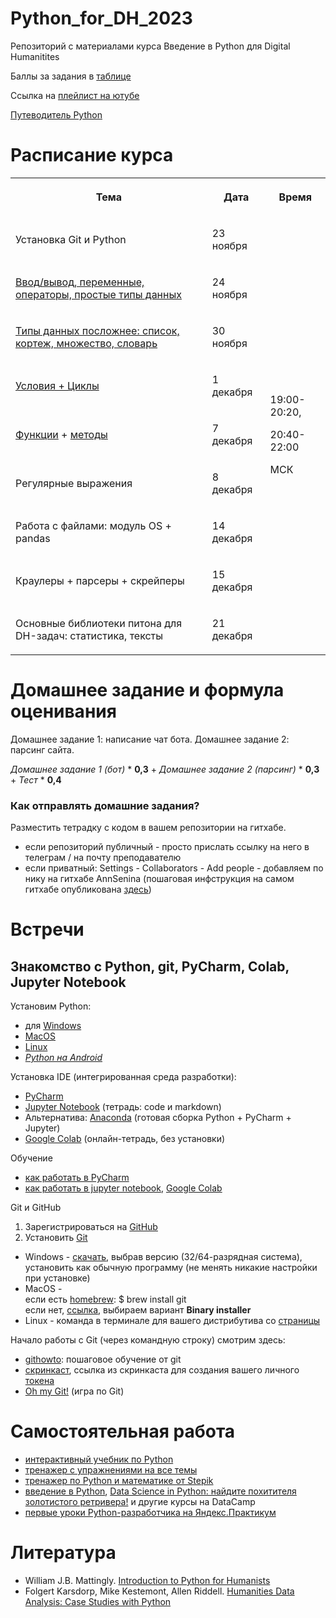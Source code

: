 # Python_for_DH_2023
Репозиторий с материалами курса Введение в Python для Digital Humanitites

Баллы за задания в [таблице](https://docs.google.com/spreadsheets/d/1ic8Y42MTZirokmn_sjck4RdlTCQKiMxkKie0HeC8LEw/edit?usp=sharing)

Ссылка на [плейлист на ютубе](https://www.youtube.com/playlist?list=PLWKPhCKW0I5L8dN3n3ENjqt0knP1u88Y7)

[Путеводитель Python](https://my.visme.co/view/pv8x9nx4-g8nlq7xy098e2m9d)

# Расписание курса
<table><tr><th><p>Тема</p>
</th><th><p>Дата</p>
</th><th><p>Время</p>
</th>
</tr><tr><td><p>Установка Git и Python</p>
</td><td><p>23 ноября</p>
</td><td rowspan="9"><br><p>19:00-20:20, 

20:40-22:00</p><p>МСК</p><br></td>
</tr><tr><td><p><a href="https://github.com/AnnSenina/Python_for_DH_2023/blob/main/notebooks/Python_Intro_1.ipynb">Ввод/вывод, переменные, операторы, простые типы данных</a></p>
</td><td><p>24 ноября</p>
</td>
</tr><tr><td><p><a href="https://github.com/AnnSenina/Python_for_DH_2023/blob/main/notebooks/Python_list%2C%20tuple%2C_set%2C_dict.ipynb">Типы данных посложнее: список, кортеж, множество, словарь</a></p>
</td><td><p>30 ноября</p>
</td>
</tr><tr><td><p><a href="https://github.com/AnnSenina/Python_for_DH_2023/blob/main/notebooks/Python_4_if%2C_while%2C_for.ipynb">Условия + Циклы</a></p>
</td><td><p>1 декабря</p>
</td>
</tr><tr><td><p><a href="https://github.com/AnnSenina/Python_for_DH_2023/blob/main/notebooks/Python_4_Function.ipynb">Функции</a> + <a href="https://github.com/AnnSenina/Python_for_DH_2023/blob/main/notebooks/Python_5_Шпаргалка_по_методам.ipynb">методы</a></p>
</td><td><p>7 декабря</p>
</td>
</tr><tr><td><p>Регулярные выражения</p>
</td><td><p>8 декабря</p>
</td>
</tr><tr><td><p>Работа с файлами: модуль OS + pandas</p>
</td><td><p>14 декабря</p>
</td>
</tr><tr><td><p>Краулеры + парсеры + скрейперы</p>
</td><td><p>15 декабря</p>
</td>
</tr><tr><td><p>Основные библиотеки питона для DH-задач: статистика, тексты</a></p>
</td><td><p>21 декабря</p>
</td>
</tr>
</table>

# Домашнее задание и формула оценивания

Домашнее задание 1: написание чат бота. 
Домашнее задание 2: парсинг сайта.

*Домашнее задание 1 (бот)*  *  **0,3**  +  *Домашнее задание 2 (парсинг)*  *  **0,3**  +  *Тест*  *  **0,4**

### Как отправлять домашние задания?
Разместить тетрадку с кодом в вашем репозитории на гитхабе. 
* если репозиторий публичный - просто прислать ссылку на него в телеграм / на почту преподавателю
* если приватный: Settings - Collaborators - Add people - добавляем по нику на гитхабе AnnSenina (пошаговая инфструкция на самом гитхабе опубликована [здесь](https://docs.github.com/en/account-and-profile/setting-up-and-managing-your-personal-account-on-github/managing-access-to-your-personal-repositories/inviting-collaborators-to-a-personal-repository))

# Встречи

## Знакомство с Python, git, PyCharm, Colab, Jupyter Notebook
Установим Python:

- для [Windows](https://www.python.org/downloads/windows/)
- [MacOS](https://www.python.org/downloads/macos/)
- [Linux](https://www.python.org/downloads/source/)
- *[Python на Android](https://pythonru.com/baza-znanij/python-na-android)*

Установка IDE (интегрированная среда разработки):
- [PyCharm](www.jetbrains.com/pycharm/download/)
- [Jupyter Notebook](https://jupyter.org/install) (тетрадь: code и markdown)
- Альтернатива: [Anaconda](https://www.anaconda.com/products/distribution) (готовая сборка Python + PyCharm + Jupyter)
- [Google Colab](https://colab.research.google.com) (онлайн-тетрадь, без установки)

Обучение
- [как работать в PyCharm](https://py-charm.blogspot.com/2017/09/blog-post.html)
- [как работать в jupyter notebook](https://devpractice.ru/python-lesson-6-work-in-jupyter-notebook/), [Google Colab](https://towardsdatascience.com/getting-started-with-google-colab-f2fff97f594c)

Git и GitHub
1. Зарегистрироваться на [GitHub](https://github.com)
2. Установить [Git](https://git-scm.com/downloads)

- Windows - [скачать](https://git-scm.com/download/win), выбрав версию (32/64-разрядная система), установить как обычную программу (не менять никакие настройки при установке)  
- MacOS -  
если есть [homebrew](https://brew.sh): $ brew install git  
если нет, [ссылка](https://git-scm.com/download/mac), выбираем вариант **Binary installer**  
- Linux - команда в терминале для вашего дистрибутива со [страницы](https://git-scm.com/download/linux)  

Начало работы с Git (через командную строку) смотрим здесь:
- [githowto](https://githowto.com/ru): пошаговое обучение от git
- [скринкаст](https://youtu.be/piq5dSX7hL0), ссылка из скринкаста для создания вашего личного [токена](https://github.com/settings/tokens/new)
- [Oh my Git!](https://ohmygit.org/) (игра по Git)

# Самостоятельная работа
- [интерактивный учебник по Python](https://snakify.org/ru)
- [тренажер с упражнениями на все темы](https://www.w3resource.com/python-exercises/)
- [тренажер по Python и математике от Stepik](https://stepik.org/course/3356/promo#toc)
- [введение в Python](https://app.datacamp.com/learn/courses/intro-to-python-for-data-science), [Data Science in Python: найдите похитителя золотистого ретривера!](https://app.datacamp.com/learn/courses/introduction-to-data-science-in-python) и другие курсы на DataCamp
- [первые уроки Python-разработчика на Яндекс.Практикум](https://practicum.yandex.ru/profile/backend-developer/)

# Литература
- William J.B. Mattingly. [Introduction to Python for Humanists](http://python-textbook.pythonhumanities.com/intro.html)
- Folgert Karsdorp, Mike Kestemont, Allen Riddell. [Humanities Data Analysis: Case Studies with Python](https://www.humanitiesdataanalysis.org/index.html)
